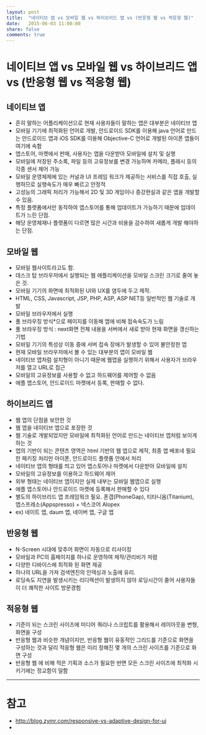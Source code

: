 ```yaml
---
layout: post
title:  "네이티브 앱 vs 모바일 웹 vs 하이브리드 앱 vs (반응형 웹 vs 적응형 웹)"
date:   2015-06-03 11:00:00
share: false
comments: true
---
```


# 네이티브 앱 vs 모바일 웹 vs 하이브리드 앱 vs (반응형 웹 vs 적응형 웹)

## 네이티브 앱

* 흔히 말하는 어플리케이션으로 현재 사용자들이 말하는 앱은 대부분은 네이티브 앱
* 모바일 기기에 최적화된 언어로 개발, 안드로이드 SDK를 이용해 java 언어로 만드는 안드로이드 앱과 iOS SDK를 이용해 Objective-C 언어로 개발된 아이폰 앱들이 여기에 속함
* 앱스토어, 마켓에서 판매, 사용자는 앱을 다운받아 모바일에 설치 및 실행
* 모바일에 저장된 주소록, 파일 등의 고유정보를 변경 가능하며 카메라, 플래시 등의 각종 센서 제어 가능
* 모바일 운영체제에 있는 커널과 UI 프레임 워크가 제공하는 서비스를 직접 호출, 실행하므로 실행속도가 매우 빠르고 안정적
* 고성능의 그래픽 처리가 가능해서 2D 및 3D 게임이나 증강현실과 같은 앱을 개발할 수 있음.
* 특정 플랫폼에서만 동작하여 앱스토어를 통해 업데이트가 가능하기 때문에 업데이트가 느린 단점.
* 해당 운영체재나 플랫폼이 다르면 많은 시간과 비용을 감수하여 새롭게 개발 해야하는 단점.

## 모바일 웹

* 모바일 웹사이트라고도 함.
* 데스크 탑 브라우저에서 실행되는 웹 애플리케이션을 모바일 스크린 크기로 줄여 놓은 것.
* 모바일 기기의 화면에 최적화된 UI와 UX를 염두에 두고 제작.
* HTML, CSS, Javascript, JSP, PHP, ASP, ASP NET등 일반적인 웹 기술로 개발
* 모바일 브라우저에서 실행 
* 풀 브라우징 방식*으로 페이지를 이동해 앱에 비해 접속속도가 느림
* 풀 브라우징 방식 : next화면 전체 내용을 서버에서 새로 받아 현재 화면을 갱신하는 기법
* 모바일 기기의 특성상 이동 중에 서버 접속 장애가 발생할 수 있어 불안정한 앱
* 현재 모바일 브라우저에서 볼 수 있는 대부분의 앱이 모바일 웹
* 네이티브 앱처럼 설치형이 아니기 때문에 웹앱을 실행하기 위해서 사용자가 브라우저를 열고 URL로 접근 
* 모바일의 고유정보를 사용할 수 없고 하드웨어를 제어할 수 없음
* 애플 앱스토어, 안드로이드 마켓에서 등록, 판매할 수 없다.

## 하이브리드 앱

* 웹 앱의 단점을 보안한 것
* 웹 앱을 네이티브 앱으로 포장한 것
* 웹 기술로 개발되었지만 모바일에 최적화된 언어로 만드는 네이티브 앱처럼 보이게 하는 것
* 앱의 기반이 되는 콘텐츠 영역은 html 기반의 웹 앱으로 제작, 최종 앱 배포네 필요한 패키징 처리만 아이폰, 안드로이드 플랫폼 안에서 처리
* 네이티브 앱의 형태를 띄고 있어 앱스토어나 마켓에서 다운받아 모바일에 설치
* 모바일의 고유정보를 이용하고 하드웨어 제어
* 외부 형태는 네이티브 앱이지만 실제 내부는 모바일 웹앱으로 실행
* 애플 앱스토어나 안드로이드 마켓에 등록해서 판매할 수 있다
* 별도의 하이브리드 앱 프레임워크 필요. 폰갭(PhoneGap), 티타니옴(Titanium), 앱스프레소(Appspresso) + 넥스코어 Alopex 
* ex) 네이트 앱, daum 앱, 네이버 앱, 구글 앱

## 반응형 웹

* N-Screen 시대에 맞추어 화면이 자동으로 리사이징
* 모바일과 PC의 홈페이지를 하나로 운영하여 제작/관리비가 저렴
* 다양한 디바이스에 최적화 된 화면 제공
* 하나의 URL을 가져 검색엔진의 인덱싱과 노출에 유리.
* 로딩속도 지연을 발생시키는 리디렉션이 발생하지 않아 로딩시간이 줄어 사용자들이 더 쾌적한 사이트 방문경험

## 적응형 웹

* 기준이 되는 스크린 사이즈에 미디어 쿼리나 스크립트를 활용해서 레이아웃을 변형, 화면을 구성
* 반응형 웹과 비슷한 개념이지만, 반응형 웹이 유동적인 그리드를 기준으로 화면을 구성하는 것과 달리 적응형 웹은 미리 정해진 몇 개의 스크린 사이즈를 기준으로 화면 구성
* 반응형 웹 에 비해 적은 기획과 소스가 필요한 반면 모든 스크린 사이즈에 최적화 시키기에는 정교함이 덜함

----

# 참고

* http://blog.zymr.com/responsive-vs-adaptive-design-for-ui
* 

